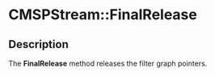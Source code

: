 # CMSPStream::FinalRelease

## Description

The
**FinalRelease** method releases the filter graph pointers.